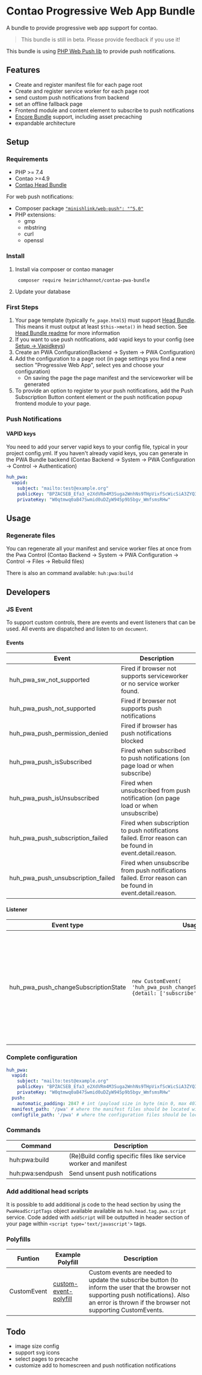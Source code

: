 # Contao Progressive Web App Bundle

A bundle to provide progressive web app support for contao.

> This bundle is still in beta. Please provide feedback if you use it!

This bundle is using [PHP Web Push lib](https://github.com/web-push-libs/web-push-php) to provide push notifications. 

## Features

* Create and register manifest file for each page root
* Create and register service worker for each page root
* send custom push notifications from backend
* set an offline fallback page
* Frontend module and content element to subscribe to push notifications
* [Encore Bundle](https://github.com/heimrichhannot/contao-encore-bundle) support, including asset precaching
* expandable architecture

## Setup

### Requirements

* PHP >= 7.4
* Contao >=4.9 
* [Contao Head Bundle](https://github.com/heimrichhannot/contao-head-bundle)

For web push notifications:
- Composer package [`"minishlink/web-push": "^5.0"`](https://github.com/web-push-libs/web-push-php)
- PHP extensions:
    * gmp
    * mbstring
    * curl
    * openssl


### Install

1. Install via composer or contao manager 

        composer require heimrichhannot/contao-pwa-bundle

2. Update your database


### First Steps
1. Your page template (typically `fe_page.html5`) must support [Head Bundle](https://github.com/heimrichhannot/contao-head-bundle). This means it must output at least `$this->meta()` in head section. See [Head Bundle readme](https://github.com/heimrichhannot/contao-head-bundle/blob/master/README.md) for more information
1. If you want to use push notifications, add vapid keys to your config (see [Setup -> Vapidkeys](#push-notifications))
1. Create an PWA Configuration(Backend -> System -> PWA Configuration)
1. Add the configuration to a page root (in page settings you find a new section "Progressive Web App", select yes and choose your configuration)
    * On saving the page the page manifest and the serviceworker will be generated
1. To provide an option to register to your push notifications, add the Push Subscription Button content element or the push notification popup frontend module to your page.
 
### Push Notifications

#### VAPID keys

You need to add your server vapid keys to your config file, typical in your project config.yml. If you haven't already vapid keys, you can generate in the PWA Bundle backend (Contao Backend -> System -> PWA Configuration -> Control -> Authentication)

```yaml
huh_pwa:
  vapid:
    subject: "mailto:test@example.org"
    publicKey: "BPZACSEB_Efa3_e2XdVRm4M3Suga2WnhNs9THpVixfScWicSiA3ZYQ3zCG4Uez3EnbL3q-O2RomlZtYejva642M"
    privateKey: "W0qtmwq0aB47Swmid0uDZyW945p9b5bgv_WmfsmsRHw"
```

## Usage

### Regenerate files
You can regenerate all your manifest and service worker files at once from the Pwa Control (Contao Backend -> System -> PWA Configuration -> Control -> Files -> Rebuild files)

There is also an command available: `huh:pwa:build`

## Developers

### JS Event

To support custom controls, there are events and event listeners that can be used. All events are dispatched and listen to on `document`. 

#### Events

Event                              | Description
---------------------------------- | --------------------
huh_pwa_sw_not_supported           | Fired if browser not supports serviceworker or no service worker found.
huh_pwa_push_not_supported         | Fired if browser not supports push notifications
huh_pwa_push_permission_denied     | Fired if browser has push notifications blocked
huh_pwa_push_isSubscribed          | Fired when subscribed to push notifications (on page load or when subscribe)
huh_pwa_push_isUnsubscribed        | Fired when unsubscribed from push notification (on page load or when unsubscribe)
huh_pwa_push_subscription_failed   | Fired when subscription to push notifications failed. Error reason can be found in event.detail.reason.
huh_pwa_push_unsubscription_failed | Fired when unsubscribe from push notifications failed. Error reason can be found in event.detail.reason.

#### Listener

Event type | Usage | Description
---------- | ----- | -----------
huh_pwa_push_changeSubscriptionState | `new CustomEvent( 'huh_pwa_push_changeSubscriptionState', {detail: ['subscribe'\|'unsubscribe']} )` | Fire this event when the user interacts with your control to change his subscription state. Use a `CustomEvent` with detail parameter set to subscribe or unsubscrive.

### Complete configuration

```yaml
huh_pwa:
  vapid:
    subject: "mailto:test@example.org"
    publicKey: "BPZACSEB_Efa3_e2XdVRm4M3Suga2WnhNs9THpVixfScWicSiA3ZYQ3zCG4Uez3EnbL3q-O2RomlZtYejva642M"
    privateKey: "W0qtmwq0aB47Swmid0uDZyW945p9b5bgv_WmfsmsRHw"
  push:
    automatic_padding: 2847 # int (payload size in byte (min 0, max 4078)) or boolean (enable/disable)
  manifest_path: '/pwa' # where the manifest files should be located within web folder
  configfile_path: '/pwa' # where the configuration files should be located within web folder
```

### Commands
 
Command          | Description
---------------- | -----------
huh:pwa:build    | (Re)Build config specific files like service worker and manifest
huh:pwa:sendpush | Send unsent push notifications

### Add additional head scripts

It is possible to add additional js code to the head section by using the `PwaHeadScriptTags` object available available as `huh.head.tag.pwa.script` service. Code added with `addScript` will be outputted in header section of your page within `<script type='text/javascript'>` tags.

### Polyfills

Funtion | Example Polyfill | Description
------- | ---------------- | -----------
CustomEvent | [custom-event-polyfill](https://github.com/kumarharsh/custom-event-polyfill) | Custom events are needed to update the subscribe button (to inform the user that the browser not supporting push notifications). Also an error is thrown if the browser not supporting CustomEvents.

## Todo
* image size config
* support svg icons
* select pages to precache
* customize add to homescreen and push notification notifications
